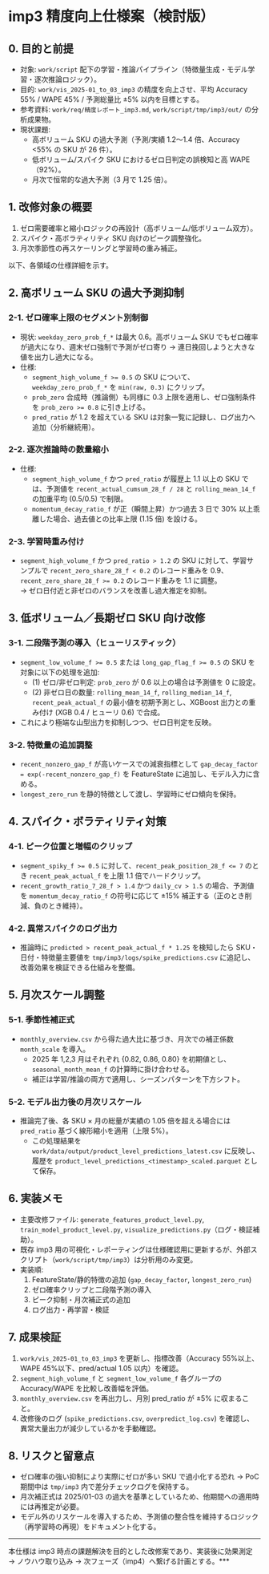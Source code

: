 # imp3 精度向上仕様案（検討版）

## 0. 目的と前提
- 対象: `work/script` 配下の学習・推論パイプライン（特徴量生成・モデル学習・逐次推論ロジック）。
- 目的: `work/vis_2025-01_to_03_imp3` の精度を向上させ、平均 Accuracy 55% / WAPE 45% / 予測総量比 ±5% 以内を目標とする。
- 参考資料: `work/req/精度レポート_imp3.md`, `work/script/tmp/imp3/out/` の分析成果物。
- 現状課題:
  - 高ボリューム SKU の過大予測（予測/実績 1.2～1.4 倍、Accuracy <55% の SKU が 26 件）。
  - 低ボリューム/スパイク SKU におけるゼロ日判定の誤検知と高 WAPE（92%）。
  - 月次で恒常的な過大予測（3 月で 1.25 倍）。

## 1. 改修対象の概要
1. ゼロ需要確率と縮小ロジックの再設計（高ボリューム/低ボリューム双方）。
2. スパイク・高ボラティリティ SKU 向けのピーク調整強化。
3. 月次季節性の再スケーリングと学習時の重み補正。

以下、各領域の仕様詳細を示す。

## 2. 高ボリューム SKU の過大予測抑制
### 2-1. ゼロ確率上限のセグメント別制御
- 現状: `weekday_zero_prob_f_*` は最大 0.6。高ボリューム SKU でもゼロ確率が過大になり、週末ゼロ強制で予測がゼロ寄り → 連日挽回しようと大きな値を出力し過大になる。
- 仕様:
  - `segment_high_volume_f >= 0.5` の SKU について、`weekday_zero_prob_f_*` を `min(raw, 0.3)` にクリップ。
  - `prob_zero` 合成時（推論側）も同様に 0.3 上限を適用し、ゼロ強制条件を `prob_zero >= 0.8` に引き上げる。
  - `pred_ratio` が 1.2 を超えている SKU は対象一覧に記録し、ログ出力へ追加（分析継続用）。

### 2-2. 逐次推論時の数量縮小
- 仕様:
  - `segment_high_volume_f` かつ `pred_ratio` が履歴上 1.1 以上の SKU では、予測値を `recent_actual_cumsum_28_f / 28` と `rolling_mean_14_f` の加重平均 (0.5/0.5) で制限。
  - `momentum_decay_ratio_f` が正（瞬間上昇）かつ過去 3 日で 30% 以上乖離した場合、過去値との比率上限 (1.15 倍) を設ける。

### 2-3. 学習時重み付け
- `segment_high_volume_f` かつ `pred_ratio > 1.2` の SKU に対して、学習サンプルで `recent_zero_share_28_f < 0.2` のレコード重みを 0.9、`recent_zero_share_28_f >= 0.2` のレコード重みを 1.1 に調整。  
  → ゼロ日付近と非ゼロのバランスを改善し過大推定を抑制。

## 3. 低ボリューム／長期ゼロ SKU 向け改修
### 3-1. 二段階予測の導入（ヒューリスティック）
- `segment_low_volume_f >= 0.5` または `long_gap_flag_f >= 0.5` の SKU を対象に以下の処理を追加:
  - (1) ゼロ/非ゼロ判定: `prob_zero` が 0.6 以上の場合は予測値を 0 に設定。
  - (2) 非ゼロ日の数量: `rolling_mean_14_f`, `rolling_median_14_f`, `recent_peak_actual_f` の最小値を初期予測とし、XGBoost 出力との重み付け (XGB 0.4 / ヒューリ 0.6) で合成。
- これにより極端な山型出力を抑制しつつ、ゼロ日判定を反映。

### 3-2. 特徴量の追加調整
- `recent_nonzero_gap_f` が高いケースでの減衰指標として `gap_decay_factor = exp(-recent_nonzero_gap_f)` を FeatureState に追加し、モデル入力に含める。
- `longest_zero_run` を静的特徴として渡し、学習時にゼロ傾向を保持。

## 4. スパイク・ボラティリティ対策
### 4-1. ピーク位置と増幅のクリップ
- `segment_spiky_f >= 0.5` に対して、`recent_peak_position_28_f <= 7` のとき `recent_peak_actual_f` を上限 1.1 倍でハードクリップ。
- `recent_growth_ratio_7_28_f > 1.4` かつ `daily_cv > 1.5` の場合、予測値を `momentum_decay_ratio_f` の符号に応じて ±15% 補正する（正のとき削減、負のとき維持）。

### 4-2. 異常スパイクのログ出力
- 推論時に `predicted > recent_peak_actual_f * 1.25` を検知したら SKU・日付・特徴量主要値を `tmp/imp3/logs/spike_predictions.csv` に追記し、改善効果を検証できる仕組みを整備。

## 5. 月次スケール調整
### 5-1. 季節性補正式
- `monthly_overview.csv` から得た過大比に基づき、月次での補正係数 `month_scale` を導入。
  - 2025 年 1,2,3 月はそれぞれ {0.82, 0.86, 0.80} を初期値とし、`seasonal_month_mean_f` の計算時に掛け合わせる。
  - 補正は学習/推論の両方で適用し、シーズンパターンを下方シフト。

### 5-2. モデル出力後の月次リスケール
- 推論完了後、各 SKU × 月の総量が実績の 1.05 倍を超える場合には `pred_ratio` 基づく線形縮小を適用（上限 5%）。  
  - この処理結果を `work/data/output/product_level_predictions_latest.csv` に反映し、履歴を `product_level_predictions_<timestamp>_scaled.parquet` として保存。

## 6. 実装メモ
- 主要改修ファイル: `generate_features_product_level.py`, `train_model_product_level.py`, `visualize_predictions.py`（ログ・検証補助）。  
- 既存 imp3 用の可視化・レポーティングは仕様確認用に更新するが、外部スクリプト（`work/script/tmp/imp3`）は分析用のみ変更。
- 実装順:  
  1. FeatureState/静的特徴の追加 (`gap_decay_factor`, `longest_zero_run`)  
  2. ゼロ確率クリップと二段階予測の導入  
  3. ピーク抑制・月次補正式の追加  
  4. ログ出力・再学習・検証

## 7. 成果検証
1. `work/vis_2025-01_to_03_imp3` を更新し、指標改善（Accuracy 55%以上、WAPE 45%以下、pred/actual 1.05 以内）を確認。
2. `segment_high_volume_f` と `segment_low_volume_f` 各グループの Accuracy/WAPE を比較し改善幅を評価。
3. `monthly_overview.csv` を再出力し、月別 pred_ratio が ±5% に収まること。
4. 改修後のログ (`spike_predictions.csv`, `overpredict_log.csv`) を確認し、異常大量出力が減少しているかを手動確認。

## 8. リスクと留意点
- ゼロ確率の強い抑制により実際にゼロが多い SKU で過小化する恐れ → PoC 期間中は `tmp/imp3` 内で差分チェックログを保持する。
- 月次補正式は 2025/01-03 の過大を基準としているため、他期間への適用時には再推定が必要。
- モデル外のリスケールを導入するため、予測値の整合性を維持するロジック（再学習時の再現）をドキュメント化する。

---
本仕様は imp3 時点の課題解決を目的とした改修案であり、実装後に効果測定 → ノウハウ取り込み → 次フェーズ（imp4）へ繋げる計画とする。***
